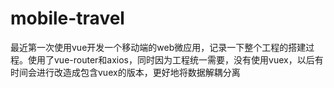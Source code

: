 # mobile-travel
最近第一次使用vue开发一个移动端的web微应用，记录一下整个工程的搭建过程。使用了vue-router和axios，同时因为工程统一需要，没有使用vuex，以后有时间会进行改造成包含vuex的版本，更好地将数据解耦分离

